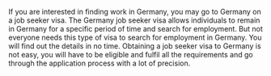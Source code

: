 
If you are interested in finding work in Germany, you may go to Germany
on a job seeker visa. The Germany job seeker visa allows individuals to
remain in Germany for a specific period of time and search for employment.
But not everyone needs this type of visa to search for employment in
Germany. You will find out the details in no time. Obtaining a job seeker
visa to Germany is not easy, you will have to be eligible and fulfil all the
requirements and go through the application process with a lot of precision.
